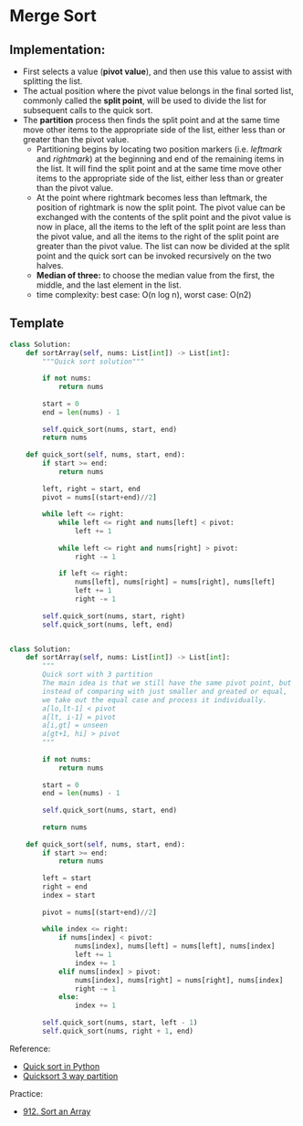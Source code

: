 # Merge Sort

## Implementation:

- First selects a value (**pivot value**), and then use this value to assist with splitting the list. 
- The actual position where the pivot value belongs in the final sorted list, commonly called the **split point**, will be used to divide the list for subsequent calls to the quick sort. 
- The **partition** process then finds the split point and at the same time move other items to the appropriate side of the list, either less than or greater than the pivot value.
	- Partitioning begins by locating two position markers (i.e. *leftmark* and *rightmark*) at the beginning and end of the remaining items in the list. It will find the split point and at the same time move other items to the appropriate side of the list, either less than or greater than the pivot value.
	- At the point where rightmark becomes less than leftmark, the position of rightmark is now the split point. The pivot value can be exchanged with the contents of the split point and the pivot value is now in place, all the items to the left of the split point are less than the pivot value, and all the items to the right of the split point are greater than the pivot value. The list can now be divided at the split point and the quick sort can be invoked recursively on the two halves.
	- **Median of three:** to choose the median value from the first, the middle, and the last element in the list.
	- time complexity: best case: O(n log n), worst case: O(n2)


## Template

```python
class Solution:
    def sortArray(self, nums: List[int]) -> List[int]:
        """Quick sort solution"""
        
        if not nums:
            return nums
        
        start = 0
        end = len(nums) - 1
        
        self.quick_sort(nums, start, end)
        return nums
    
    def quick_sort(self, nums, start, end):
        if start >= end:
            return nums
        
        left, right = start, end
        pivot = nums[(start+end)//2]
        
        while left <= right:
            while left <= right and nums[left] < pivot:
                left += 1
            
            while left <= right and nums[right] > pivot:
                right -= 1
            
            if left <= right:
                nums[left], nums[right] = nums[right], nums[left]
                left += 1
                right -= 1
                
        self.quick_sort(nums, start, right)
        self.quick_sort(nums, left, end)


class Solution:
    def sortArray(self, nums: List[int]) -> List[int]:
        """
        Quick sort with 3 partition
        The main idea is that we still have the same pivot point, but 
        instead of comparing with just smaller and greated or equal,
        we take out the equal case and process it individually.
        a[lo,lt-1] < pivot
        a[lt, i-1] = pivot
        a[i,gt] = unseen
        a[gt+1, hi] > pivot
        """
        
        if not nums:
            return nums
        
        start = 0
        end = len(nums) - 1
        
        self.quick_sort(nums, start, end)
        
        return nums
    
    def quick_sort(self, nums, start, end):   
        if start >= end:
            return nums
        
        left = start
        right = end
        index = start
        
        pivot = nums[(start+end)//2]
        
        while index <= right:
            if nums[index] < pivot: 
                nums[index], nums[left] = nums[left], nums[index]
                left += 1
                index += 1
            elif nums[index] > pivot:  
                nums[index], nums[right] = nums[right], nums[index]
                right -= 1
            else:
                index += 1
        
        self.quick_sort(nums, start, left - 1)
        self.quick_sort(nums, right + 1, end)
```


Reference:

- [Quick sort in Python](https://stackabuse.com/quicksort-in-python/)
- [Quicksort 3 way partition](https://gist.github.com/adonese/4bf34d5b57ee0358626c)

Practice:

- [912. Sort an Array](https://leetcode.com/problems/sort-an-array/)
